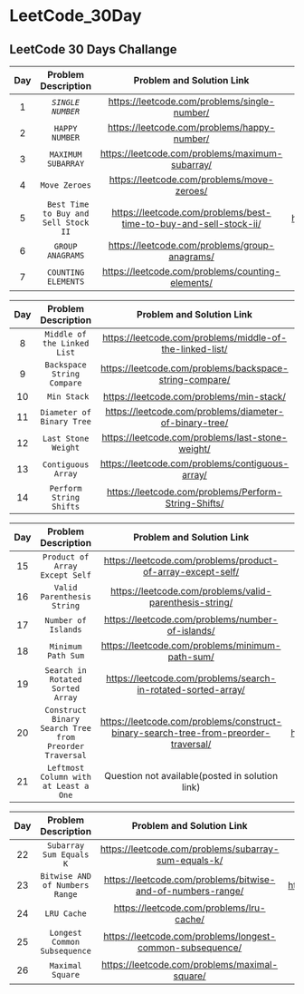 
# LeetCode_30Day
## LeetCode 30 Days Challange

| Day | Problem Description | Problem and Solution Link | Git Solution Page |
| :---: | :---: | :---: | :---: |
| 1 | _`SINGLE NUMBER`_ |  https://leetcode.com/problems/single-number/ | https://github.com/rakeshbhaviripudi/LeetCode_30Day/blob/master/Week%201/singleNumber.cpp |
| 2 | `HAPPY NUMBER` | https://leetcode.com/problems/happy-number/ | https://github.com/rakeshbhaviripudi/LeetCode_30Day/blob/master/Week%201/happyNumber.cpp |
| 3 | `MAXIMUM SUBARRAY` | https://leetcode.com/problems/maximum-subarray/ | https://github.com/rakeshbhaviripudi/LeetCode_30Day/blob/master/Week%201/Maximum%20Subarray.cpp | 
| 4 | `Move Zeroes` | https://leetcode.com/problems/move-zeroes/ | https://github.com/rakeshbhaviripudi/LeetCode_30Day/blob/master/Week%201/Move%20Zeroes.cpp |
| 5 | ` Best Time to Buy and Sell Stock II` | https://leetcode.com/problems/best-time-to-buy-and-sell-stock-ii/ | https://github.com/rakeshbhaviripudi/LeetCode_30Day/blob/master/Week%201/BestTimetoBuyandSellStock.cpp |
| 6 |`GROUP ANAGRAMS`| https://leetcode.com/problems/group-anagrams/ | https://github.com/rakeshbhaviripudi/LeetCode_30Day/blob/master/Week%201/Group%20Anagrams.cpp |
| 7 |`COUNTING ELEMENTS`| https://leetcode.com/problems/counting-elements/ | https://github.com/rakeshbhaviripudi/LeetCode_30Day/blob/master/Week%201/Coutning%20Elements |


| Day | Problem Description | Problem and Solution Link | Git Solution Page |
| :---: | :---: | :---: | :---: |
| 8 |`Middle of the Linked List`| https://leetcode.com/problems/middle-of-the-linked-list/ | https://github.com/rakeshbhaviripudi/LeetCode_30Day/blob/master/Week%201/MiddleOfTheLinkedList.cpp |
| 9 | `Backspace String Compare` | https://leetcode.com/problems/backspace-string-compare/ | https://github.com/rakeshbhaviripudi/LeetCode_30Day/blob/master/Week%201/BackspaceStringCompare.cpp |
| 10 | ` Min Stack` | https://leetcode.com/problems/min-stack/ | https://github.com/rakeshbhaviripudi/LeetCode_30Day/blob/master/Week%201/MinStack.cpp |
| 11 | `Diameter of Binary Tree` | https://leetcode.com/problems/diameter-of-binary-tree/|  https://github.com/rakeshbhaviripudi/LeetCode_30Day/blob/master/Week%201/DiameterOfBinaryTree.cpp |
| 12 | `Last Stone Weight`| https://leetcode.com/problems/last-stone-weight/ | https://github.com/rakeshbhaviripudi/LeetCode_30Day/blob/master/Week%201/LastStoneWeight.cpp |
| 13 | `Contiguous Array` | https://leetcode.com/problems/contiguous-array/ | https://github.com/rakeshbhaviripudi/LeetCode_30Day/blob/master/Week%202/Contiguous%20Array.cpp |
| 14 | `Perform String Shifts` | https://leetcode.com/problems/Perform-String-Shifts/ | https://github.com/rakeshbhaviripudi/LeetCode_30Day/blob/master/Week%202/Perform%20String%20Shifts.cpp |

| Day | Problem Description | Problem and Solution Link | Git Solution Page |
| :---: | :---: | :---: | :---: |
| 15 | `Product of Array Except Self` | https://leetcode.com/problems/product-of-array-except-self/ | https://github.com/rakeshbhaviripudi/LeetCode_30Day/blob/master/week%203/Product%20of%20Array%20Except%20Self.cpp |
| 16 | `Valid Parenthesis String`| https://leetcode.com/problems/valid-parenthesis-string/ | https://github.com/rakeshbhaviripudi/LeetCode_30Day/blob/master/week%203/Valid%20Parenthesis%20String.cpp |
| 17 | `Number of Islands` | https://leetcode.com/problems/number-of-islands/ | https://github.com/rakeshbhaviripudi/LeetCode_30Day/blob/master/week%203/Number%20of%20Islands.cpp |
| 18 | `Minimum Path Sum` | https://leetcode.com/problems/minimum-path-sum/ | https://github.com/rakeshbhaviripudi/LeetCode_30Day/blob/master/week%203/Minimum%20Path%20Sum.cpp |
| 19 | `Search in Rotated Sorted Array` | https://leetcode.com/problems/search-in-rotated-sorted-array/ | https://github.com/rakeshbhaviripudi/LeetCode_30Day/blob/master/week%203/Search%20in%20Rotated%20Sorted%20Array.cpp |
| 20 | `Construct Binary Search Tree from Preorder Traversal` | https://leetcode.com/problems/construct-binary-search-tree-from-preorder-traversal/ | https://github.com/rakeshbhaviripudi/LeetCode_30Day/blob/master/week%203/Construct%20Binary%20Search%20Tree%20from%20Preorder%20Traversal.cpp |
| 21 | `Leftmost Column with at Least a One` | Question not available(posted in solution link) | https://github.com/rakeshbhaviripudi/LeetCode_30Day/blob/master/week%203/Leftmost%20Column%20with%20at%20Least%20a%20One.cpp |

| Day | Problem Description | Problem and Solution Link | Git Solution Page |
| :---: | :---: | :---: | :---: |
| 22 | `Subarray Sum Equals K` | https://leetcode.com/problems/subarray-sum-equals-k/ | https://github.com/rakeshbhaviripudi/LeetCode_30Day/blob/master/week%204/Subarray%20Sum%20Equals%20K.cpp |
| 23 | `Bitwise AND of Numbers Range` | https://leetcode.com/problems/bitwise-and-of-numbers-range/ | https://github.com/rakeshbhaviripudi/LeetCode_30Day/blob/master/week%204/Bitwise%20AND%20of%20Numbers%20Range.cpp |
| 24 |`LRU Cache`| https://leetcode.com/problems/lru-cache/ | https://github.com/rakeshbhaviripudi/LeetCode_30Day/blob/master/week%204/LRU%20Cache.cpp |
| 25 | `Longest Common Subsequence` | https://leetcode.com/problems/longest-common-subsequence/ | https://github.com/rakeshbhaviripudi/LeetCode_30Day/blob/master/week%204/Longest%20Common%20Subsequence.cpp |
| 26 | `Maximal Square`| https://leetcode.com/problems/maximal-square/ | https://github.com/rakeshbhaviripudi/LeetCode_30Day/blob/master/week%204/Maximal%20Square.cpp  |
